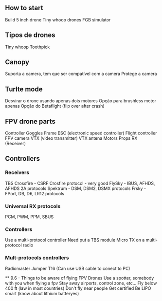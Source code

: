 ## How to start
Build 5 inch drone
Tiny whoop drones
FGB simulator

## Tipos de drones
Tiny whoop
Toothpick

## Canopy
Suporta a camera, tem que ser compatível com a camera
Protege a camera

## Turlte mode
Desvirar o drone usando apenas dois motores
Opção para brushless motor apenas
Opção do Betaflight (flip over after crash)


## FPV drone parts
Controller
Goggles
Frame
ESC (electronic speed controller)
Flight controller
FPV camera
VTX (video transmitter)
VTX antena
Motors
Props
RX (Receiver)

## Controllers

### Receivers
TBS Crossfire - CSRF Crosfire protocol - very good
FlySky - IBUS, AFHDS, AFHDS 2A protocols
Spektrum - DSM, DSM2, DSMX protocols
Frsky - FPort, DB, D6, LR12 protocols

### Universal RX protocols
PCM, PWM, PPM, SBUS

### Controllers
Use a multi-protocol controller
Need put a TBS module Micro TX on a multi-protocol radio

### Mult-protocols controllers
Radiomaster
Jumper T16 (Can use USB cable to conect to PC)


    

** 9.6 - Things to be aware of flying FPV Drones
Use a spotter, somebody with you when flying a fpv
Stay away airports, control zone, etc...
Fly below 400 ft (law in most countries)
Don't fly near people
Get certified
Be LIPO smart (know about lithium batteryes)


